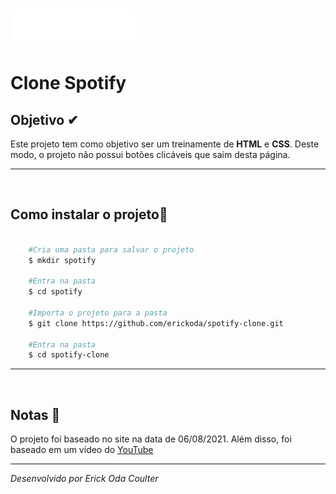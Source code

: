 <h1>

<img src = "./img/logo-spotify.png" alt = "spotify-logo" width = "200"/>
<br><br>
Clone Spotify 
</h1>

## Objetivo ✔

Este projeto tem como objetivo ser um treinamente de **HTML** e **CSS**. Deste modo, o projeto não possui botões clicáveis que saim desta página.

---
</br>

## Como instalar o projeto📁 

```bash

    #Cria uma pasta para salvar o projeto
    $ mkdir spotify

    #Entra na pasta
    $ cd spotify

    #Importa o projeto para a pasta
    $ git clone https://github.com/erickoda/spotify-clone.git

    #Entra na pasta
    $ cd spotify-clone

```
---
</br>

## Notas 📃

O projeto foi baseado no site na data de 06/08/2021. Além disso, foi baseado em um vídeo do [YouTube](https://www.youtube.com/watch?v=qjsRinLKiLc)

---

<i>Desenvolvido por Erick Oda Coulter</i>

